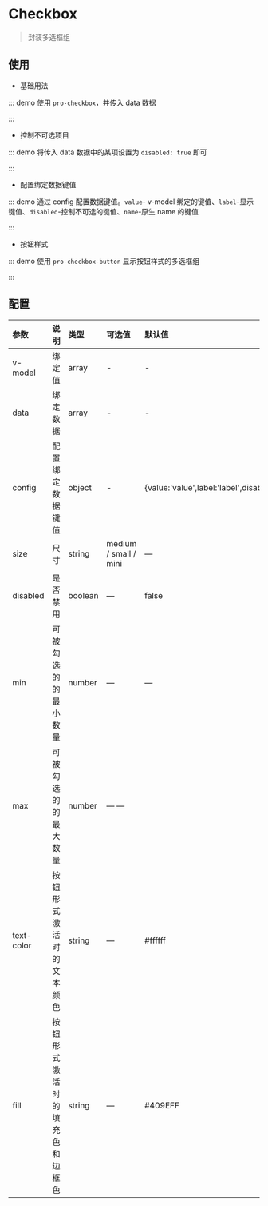 # Checkbox

> 封装多选框组

## 使用

- 基础用法

::: demo 使用 `pro-checkbox`，并传入 data 数据

<template>
  <pro-checkbox
    v-model="checkbox"
    :data="data"
  />
</template>

<script>
import { ref } from 'vue'

export default {
  setup() {
    const checkbox = ref([])
    const data = ref([
      { value: 'Go', label: 'go' },
      { value: 'JavaScript', label: 'javascript' },
      { value: 'Python', label: 'python' },
      { value: 'Dart', label: 'dart' },
      { value: 'V', label: 'v' },
    ])

    return {
      checkbox,
      data,
    }
  }
}
</script>

:::

- 控制不可选项目

::: demo 将传入 data 数据中的某项设置为 `disabled: true` 即可

<template>
  <pro-checkbox
    v-model="checkbox1"
    :data="list"
  />
</template>

<script>
import { ref } from 'vue'

export default {
  setup() {
    const checkbox1 = ref([])
    const list = ref([
      { value: 'Go', label: 'go', disabled: true },
      { value: 'JavaScript', label: 'javascript' },
      { value: 'Python', label: 'python' },
      { value: 'Dart', label: 'dart' },
      { value: 'V', label: 'v' },
    ])

    return {
      checkbox1,
      list,
    }
  }
}
</script>

:::

- 配置绑定数据键值

::: demo 通过 config 配置数据键值。`value`- v-model 绑定的键值、`label`-显示键值、`disabled`-控制不可选的键值、`name`-原生 name 的键值

<template>
  <pro-checkbox
    v-model="checkbox2"
    :data="data"
    :config="config"
  />
</template>

<script>
import { ref } from 'vue'

export default {
  setup() {
    const checkbox2 = ref([])
    const config = ref({ value: 'label', label: 'value' })
    const data = ref([
      { value: 'Go', label: 'go' },
      { value: 'JavaScript', label: 'javascript' },
      { value: 'Python', label: 'python' },
      { value: 'Dart', label: 'dart' },
      { value: 'V', label: 'v' },
    ])

    return {
      checkbox2,
      config,
      data,
    }
  }
}
</script>

:::

- 按钮样式

::: demo 使用 `pro-checkbox-button` 显示按钮样式的多选框组

<template>
  <pro-checkbox-button
    v-model="checkboxbutton"
    :data="data"
  />
</template>

<script>
import { ref } from 'vue'

export default {
  setup() {
    const checkboxbutton = ref([])
    const data = ref([
      { value: 'Go', label: 'go' },
      { value: 'JavaScript', label: 'javascript' },
      { value: 'Python', label: 'python' },
      { value: 'Dart', label: 'dart' },
      { value: 'V', label: 'v' },
    ])

    return {
      checkboxbutton,
      data,
    }
  }
}
</script>

:::

## 配置

| 参数       | 说明                           | 类型    | 可选值                | 默认值                                                        |
| :--------- | :----------------------------- | :------ | :-------------------- | :------------------------------------------------------------ |
| v-model    | 绑定值                         | array   | -                     | -                                                             |
| data       | 绑定数据                       | array   | -                     | -                                                             |
| config     | 配置绑定数据键值               | object  | -                     | {value:'value',label:'label',disabled:'disabled',name:'name'} |
| size       | 尺寸                           | string  | medium / small / mini | —                                                             |
| disabled   | 是否禁用                       | boolean | —                     | false                                                         |
| min        | 可被勾选的的最小数量           | number  | —                     | —                                                             |
| max        | 可被勾选的的最大数量           | number  | — —                   |
| text-color | 按钮形式激活时的文本颜色       | string  | —                     | #ffffff                                                       |
| fill       | 按钮形式激活时的填充色和边框色 | string  | —                     | #409EFF                                                       |
